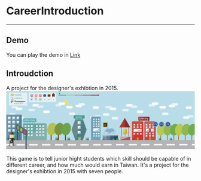# CareerIntroduction
---
## Demo
You can play the demo in [Link](https://jin-yang-lin.herokuapp.com/Rules/Details/Unity_Doc/CareerIntroduction/)

## Introudction
A project for the designer's exhibtion in 2015.
![](Introduction.png)

This game is to tell junior hight students which skill should be capable of in different career, and how much would earn in Taiwan. It's a project for the designer's exhibtion in 2015 with seven people.
